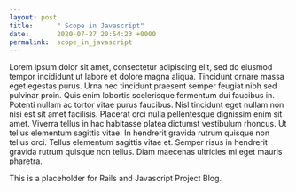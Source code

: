 ```yaml
---
layout: post
title:      " Scope in Javascript"
date:       2020-07-27 20:54:23 +0000
permalink:  scope_in_javascript
---
```


Lorem ipsum dolor sit amet, consectetur adipiscing elit, sed do eiusmod tempor incididunt ut labore et dolore magna aliqua. Tincidunt ornare massa eget egestas purus. Urna nec tincidunt praesent semper feugiat nibh sed pulvinar proin. Quis enim lobortis scelerisque fermentum dui faucibus in. Potenti nullam ac tortor vitae purus faucibus. Nisl tincidunt eget nullam non nisi est sit amet facilisis. Placerat orci nulla pellentesque dignissim enim sit amet. Viverra tellus in hac habitasse platea dictumst vestibulum rhoncus. Ut tellus elementum sagittis vitae. In hendrerit gravida rutrum quisque non tellus orci. Tellus elementum sagittis vitae et. Semper risus in hendrerit gravida rutrum quisque non tellus. Diam maecenas ultricies mi eget mauris pharetra.

This is a placeholder for Rails and Javascript Project Blog. 
